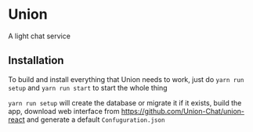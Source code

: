 # Union
A light chat service

## Installation

To build and install everything that Union needs to work, just do `yarn run setup`
and `yarn run start` to start the whole thing

`yarn run setup` will create the database or migrate it if it exists, build the app,
download web interface from https://github.com/Union-Chat/union-react and generate
a default `Confuguration.json`
